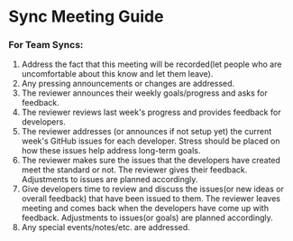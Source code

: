# Sync Meeting Guide

### For Team Syncs:

1. Address the fact that this meeting will be recorded\(let people who are uncomfortable about this know and let them leave\).
2. Any pressing announcements or changes are addressed.
3. The reviewer announces their weekly goals/progress and asks for feedback.
4. The reviewer reviews last week's progress and provides feedback for developers.
5. The reviewer addresses \(or announces if not setup yet\) the current week's GitHub issues for each developer. Stress should be placed on how these issues help address long-term goals. 
6. The reviewer makes sure the issues that the developers have created meet the standard or not. The reviewer gives their feedback. Adjustments to issues  are planned accordingly.
7. Give developers time to review and discuss the issues\(or new ideas or overall feedback\) that have been issued to them. The reviewer leaves meeting and comes back when the developers have come up with feedback. Adjustments to issues\(or goals\)  are planned accordingly.
8. Any special events/notes/etc. are addressed.

